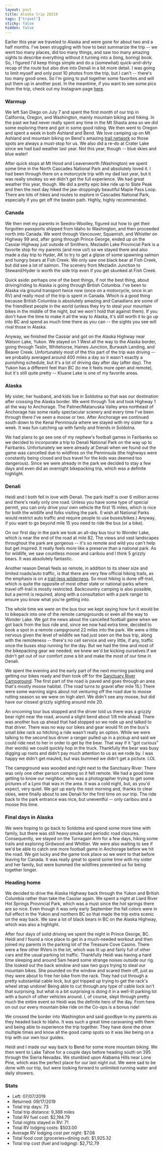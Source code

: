 ```yaml
---
layout: post
title: Alaska trip 20219
tags: ["travel"]
sticky: false
hidden: false
---
```


Earlier this year we traveled to Alaska and were gone for about two and a half months.  I've been struggling with how to best summarize the trip -- we went too many places, did too many things, and saw too many amazing sights to describe everything without it turning into a (long, boring) book.  So, I figured I'd keep things simple and do a (somewhat) quick-and-dirty recap of the route but also dive into Denali in a bit more detail.  I was going to limit myself and only post 10 photos from the trip, but I can't -- there's too many good ones.  So I'm going to pull together some favorites and will put them up in another post.  In the meantime, if you want to see some pics from the trip, check out my Instagram page [here](https://www.instagram.com/mps75/).

### Warmup
We left San Diego on July 7 and spent the first month of our trip in California, Oregon, and Washington, mainly mountain biking and hiking.  In the past we had never really spent any time in the Mt Shasta area so we did some exploring there and got in some good riding.  We then went to Oregon and spent a week in both Ashland and Bend.  We love camping up on Mt Ashland and mountain biking on Bend's amazing [trail network](https://bendtrails.org) so those spots are always a must-stop for us.  We also did a re-do at Crater Lake since we had bad weather last year.  Not this year, though -- blue skies and blue water!

After quick stops at Mt Hood and Leavenworth (Washington) we spent some time in the North Cascades National Park and absolutely loved it.  I had been through there on a motorcycle trip with my dad last year, but it was really smokey so we didn't get the full experience.  We had great weather this year, though.  We did a pretty epic bike ride up to Slate Peak and then the next day hiked the jaw-droppingly beautiful Maple Pass Loop.  There are lots of hikes and routes to explore in Cascades National Park, especially if you get off the beaten path.  Highly, highly recommended.

### Canada
We then met my parents in Seedro-Woolley, figured out how to get their forgotten passports shipped from Idaho to Washington, and then proceeded north into Canada.  We went through Vancouver, Squamish, and Whistler on Highway 99 and, after going through Prince George, ended up on the Cassiar Highway just outside of Smithers.  Meziadin Lake Provincial Park is a favorite stop for my parents (and now us!) so we stayed there and also made a day trip to Hyder, AK to try to get a glipse of some spawning salmon and hungry bears at Fish Creek.  We only saw one black bear at Fish Creek, but did see a lot of salmon.  The scenery from Meziadin Junction to Steward/Hyder is worth the side trip even if you get skunked at Fish Creek.

Quick aside: perhaps one of the best things, if not the best thing, about driving/riding to Alaska is going through British Columbia.  I've been to Alaska via ground transport twice now (once on a motorcycle, once in an RV) and really most of the trip is spent in Canada.  Which is a good thing because British Columbia is absolutely amazing and Canadians are some of the friendliest people in the world (unless they try to steal your mountain bikes in the middle of the night, but we won't hold that against them).  If you don't have the time to make it all the way to Alaska, it's still worth it to go up into BC and spend as much time there as you can -- the sights you see will rival those in Alaska.

Anyway, we finished the Cassiar and got on the Alaska Highway near Watson Lake, Yukon.  We stayed on 1 West all the way to the Alaska border, going through Teslin, Whitehorse, Haines Junction, Burwash Landing, and Beaver Creek.  Unfortunately most of the this part of the trip was driving -- we probably averaged around 400 miles a day so it wasn't exactly a punishing schedule, but it's a lot of driving day after day (after day).  The Yukon has a different feel than BC (to me it feels more open and remote), but it's still quite pretty -- Kluane Lake is one of my favorite areas.

### Alaska
My sister, her husband, and kids live in Soldotna so that was our destination after crossing the Alaska border.  We went through Tok and took Highway 1 all the way to Anchorage.  The Palmer/Matanuska Valley area northeast of Anchorage has some really spectacular scenery and every time I've been through there I've seen a moose or two.  After Anchorage we continued south down to the Kenai Penninsula where we stayed with my sister for a week.  It was fun catching up with family and friends in Soldotna.

We had plans to go see one of my nephew's football games in Fairbanks so we decided to incorporate a trip to Denali National Park on the way up to Fairbanks.  Unfortunately we were already at Denali when we found out the game was cancelled due to wildfires on the Penninsula (the highways were constantly being closed and bus travel for the kids was deemed too dangerous).  Since we were already in the park we decided to stay a few days and even did an overnight bikepacking trip, which was a definite highlight.

### Denali
Heidi and I both fell in love with Denali.  The park itself is over 6 million acres and there's really only one road.  Unless you have some type of special permit, you can only drive your own vehicle the first 15 miles, which is nice for both the wildlife and folks visiting the park.  (I wish all National Parks would restrict auto traffic and require people to use buses/bikes.)  Anyway, if you want to go beyond mile 15 you need to ride the bus (or a bike).

On our first day in the park we took an all-day bus tour to Wonder Lake, which is near the end of the road at mile 82.  The views and vast landscapes throughout the park are gorgeous -- it's so remote and wild you can't help but get inspired.  It really feels more like a preserve than a national park.  As for wildlife, we saw countless moose and caribou and I think 5 grizzly bears.  It was absolutely fantastic.

Another reason Denali feels so remote, in addition to its sheer size and limited roads/auto traffic, is that there are very few official hiking trails, as the emphasis is on a [trail-less wilderness](https://www.nps.gov/dena/planyourvisit/dayhiking.htm).  So most hiking is done off-trail, which is quite the opposite of most other state or national parks where travel off-trail is mostly restricted.  Backcountry camping is also possible, but a permit is required, along with a consultation with a park ranger to ensure you know what you're getting into.

The whole time we were on the bus tour we kept saying how fun it would be to bikepack into one of the remote campgrounds or even all the way to Wonder Lake.  We got the news about the cancelled football game when we got back from the bus ride and, since we now had extra time, decided to book a spot in a remote campground 22 miles into the park.  We were a little nervous given the level of wildlife we had just seen on the bus trip, along with the remoteness -- there's no cell service and very little, if any, traffic once the buses stop running for the day.  But we had the time and most of the bikepacking gear we needed; we knew we'd be kicking ourselves if we didn't get out of our comfort zone a bit and make the most of our time in Denali.

We spent the evening and the early part of the next morning packing and getting our bikes ready and then took off for the [Sanctuary River Campground](https://www.nps.gov/dena/planyourvisit/campground-sanctuary.htm#6/63.421/-148.491).  The first part of the road is paved and goes through an area that's mostly moose habitat.  (The road turns to gravel after mile 15.)  There were some warning signs about not venturing off the road due to moose rutting season so we were on high alert.  We didn't see any moose, but did have our closest grizzly sighting around mile 20.

An oncoming tour bus stopped and the driver told us there was a grizzly bear right near the road, around a slight bend about 1/8 mile ahead.  There was another bus up ahead that had stopped so we rode up and talked to that driver.  There was no way our bikes and gear would fit on the bus's small bike rack so hitching a ride wasn't really an option.  While we were talking to the second bus driver a ranger pulled up in a pickup and said we could ride next to her in order to get by the bear.  That way if it "got curious" (her words) we could quickly hop in the truck.  Thankfully the bear was busy digging up roots and didn't pay much attention to us as we rode by.  I was happy we didn't get mauled, but was bummed we didn't get a picture.  LOL

The campground was wooded and right next to the Sanctuary River.  There was only one other person camping so it felt remote.  We had a good time getting to know our neighbor, who was a photographer trying to get some pictures of a Lynx that was in the area.  It was a cold night, but, as you'd expect, very quiet.  We got up early the next morning and, thanks to clear skies, were finally about to see Denali for the first time on our trip.  The ride back to the park entrance was nice, but uneventful -- only caribou and a moose this time.

### Final days in Alaska
We were hoping to go back to Soldotna and spend some more time with family, but there was still heavy smoke and periodic road closures.  Consequently, we stayed on the Turnagain Arm for a few days, hiking some trails and exploring Girdwood and Whittier.  We were also waiting to see if we'd be able to catch one more football game in Anchorage before we hit the road.  We got lucky and the game took place so we went to that before leaving for Canada.  It was really great to spend some time with my sister and her family, but were bummed the wildfires prevented us for being together longer.

### Heading home
We decided to drive the Alaska Highway back through the Yukon and British Columbia rather than take the Cassiar again.  We spent a night at Liard River Hot Springs Provincial Park, which was a must since the hot springs there are so nice.  Even though it was only early September the fall colors were in full effect in the Yukon and northern BC so that made the trip extra scenic on the way back.  We saw a lot of black bears in BC on the Alaska Highway, which was also a highlight.

After four days of solid driving we spent the night in Prince George, BC.  Heidi and I found a nice place to get in a much-needed workout and then joined my parents in the parking lot of the Treasure Cove Casino.  There were a few other RVers in the lot, which was lit up and fairly full of other cars and the usual parking lot traffic.  Thankfully Heidi was having a hard time sleeping and around 5am heard some strange noises outside our rig.  She looked out the back window and saw two guys trying to steal our mountain bikes.  She pounded on the window and scared them off, just as they were about to free her bike from the rack.  They had cut through a pretty substantial cable lock, but got tripped up trying to get the rack's wheel strap undone!  Being able to cut through any type of cable lock isn't that surprising, but what _is_ a bit surprising is doing it in a well-lit parking lot with a bunch of other vehicles around.  I, of course, slept through pretty much the entire event so Heidi was the definite hero of the day.  From here on out our every mountain bike ride on the Co-ops is a bonus ride!

We crossed the border into Washington and said goodbye to my parents as they headed back to Idaho.  It was such a great time caravaning with them and being able to experience the trip together.  They have done the drive multiple times and know all the good camp spots so it was like being on a trip with our own tour guides.

Heidi and I made our way back to Bend for some more mountain biking.  We then went to Lake Tahoe for a couple days before heading south on 395 through the Sierra Nevadas.  We stumbled upon Alabama Hills near Lone Pine, which was the perfect place for our last night out.  We were sad to be done with our trip, but were looking forward to unlimited running water and daily showers.

### Stats
* Left: 07/07/2019
* Returned: 09/17/2019
* Total trip days: 73
* Total trip distance: 9,388 miles
* Total RV fuel cost: $2,194.79
* Total nights stayed in RV: 71
* Total RV lodging costs: $503.00
* Average RV lodging cost per night: $7.08
* Total food cost (groceries+dining out): $1,925.32
* Total trip cost (fuel and lodging): $2,712.79